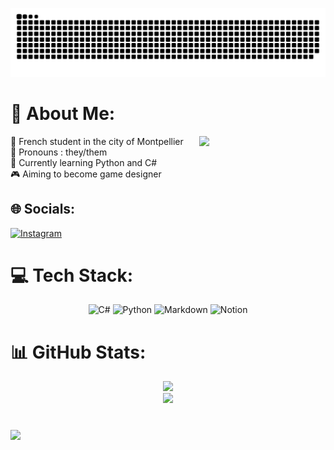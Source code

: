 <div align="center" markdown=1>

![snake gif](https://github.com/KenshoWh0o/KenshoWh0o/blob/output/snake.svg) 

</div>

# 💫 About Me:
<img align="right" width="40%" src="https://spotify-recently-played-readme.vercel.app/api?user=31ahnf2bg5gwfw7mejoq5gsmpw24&count=1" />

🏫 French student in the city of Montpellier<br>
🧍 Pronouns : they/them<br>
🍃 Currently learning Python and C#<br>
🎮 Aiming to become game designer

## 🌐 Socials:
[![Instagram](https://img.shields.io/badge/Instagram-%23E4405F.svg?logo=Instagram&logoColor=white)](https://instagram.com/directedbyari_) 

# 💻 Tech Stack:

<div align="center" markdown=1>
  
![C#](https://img.shields.io/badge/c%23-%23239120.svg?style=for-the-badge&logo=csharp&logoColor=white) ![Python](https://img.shields.io/badge/python-3670A0?style=for-the-badge&logo=python&logoColor=ffdd54) ![Markdown](https://img.shields.io/badge/markdown-%23000000.svg?style=for-the-badge&logo=markdown&logoColor=white) ![Notion](https://img.shields.io/badge/Notion-%23000000.svg?style=for-the-badge&logo=notion&logoColor=white)

</div>

# 📊 GitHub Stats:

<div align="center">
  
![](https://github-readme-streak-stats.herokuapp.com/?user=KenshoWh0o&theme=dark&hide_border=false)<br/>
![](https://github-readme-stats.vercel.app/api/top-langs/?username=KenshoWh0o&theme=dark&hide_border=false&include_all_commits=true&count_private=true&layout=compact)

</div>

#

[![](https://visitcount.itsvg.in/api?id=KenshoWh0o&icon=0&color=12)](https://visitcount.itsvg.in)

<!-- Proudly created with GPRM ( https://gprm.itsvg.in ) -->
